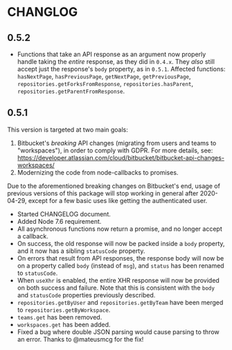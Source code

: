 # CHANGLOG

## 0.5.2
 - Functions that take an API response as an argument now properly handle taking the _entire_ response, as they did in `0.4.x`. They _also_ still accept just the response's `body` property, as in `0.5.1`. Affected functions: `hasNextPage`, `hasPreviousPage`, `getNextPage`, `getPreviousPage`, `repositories.getForksFromResponse`, `repositories.hasParent`, `repositories.getParentFromResponse`.

## 0.5.1

This version is targeted at two main goals:
1. Bitbucket's _breaking_ API changes (migrating from users and teams to "workspaces"), in order to comply with GDPR. For more details, see: https://developer.atlassian.com/cloud/bitbucket/bitbucket-api-changes-workspaces/
2. Modernizing the code from node-callbacks to promises.

Due to the aforementioned breaking changes on Bitbucket's end, usage of previous versions of this package will stop working in general after 2020-04-29, except for a few basic uses like getting the authenticated user.

 - Started CHANGELOG document.
 - Added Node 7.6 requirement.
 - All asynchronous functions now return a promise, and no longer accept a callback.
 - On success, the old response will now be packed inside a `body` property, and it now has a sibling `statusCode` property.
 - On errors that result from API responses, the response body will now be on a property called `body` (instead of `msg`), and `status` has been renamed to `statusCode`.
 - When `useXhr` is enabled, the entire XHR response will now be provided on both success and failure. Note that this is consistent with the `body` and `statusCode` properties previously described.
 - `repositories.getByUser` and `repositories.getByTeam` have been merged to `repositories.getByWorkspace`.
 - `teams.get` has been removed.
 - `workspaces.get` has been added.
 - Fixed a bug where double JSON parsing would cause parsing to throw an error. Thanks to @mateusmcg for the fix!
